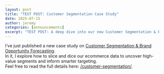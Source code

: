 ```yaml
---
layout: post
title: "TEST POST: Customer Segmentation Case Study"
date: 2025-07-15
author: jeremy
categories: [announcements]
excerpt: "TEST POST: A deep dive into our new Customer Segmentation & Brand Opportunity Forecasting case study—check it out!"
---
```

I’ve just published a new case study on [Customer Segmentation & Brand Opportunity Forecasting](/customer-segmentation/).  
In it, I explore how to slice and dice our ecommerce data to uncover high-value segments and inform smarter targeting.  
Feel free to read the full details here: [/customer-segmentation/](/customer-segmentation/).
